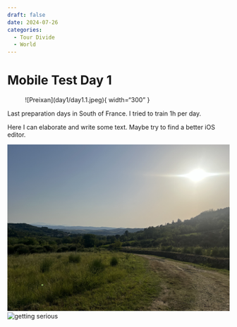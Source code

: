 ```yaml
---
draft: false 
date: 2024-07-26
categories:
  - Tour Divide
  - World
---
```


# Mobile Test Day 1

<figure markdown>
![Preixan](day1/day1.1.jpeg){ width=“300” }
</figure>

Last preparation days in South of France. I tried to train 1h per day.


<!-- more -->
Here I can elaborate and write some text.
Maybe try to find a better iOS editor.

![nice vineyards ](day1/day1.2.jpeg)
![getting serious](day1/day1.3.jpeg)
